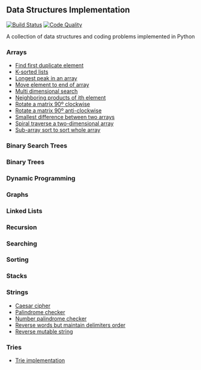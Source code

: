 ## Data Structures Implementation

[![Build Status](https://travis-ci.org/gitgik/data-structures-implementation.svg?branch=master)](https://travis-ci.org/gitgik/data-structures-implementation)
[![Code Quality](https://api.codacy.com/project/badge/Grade/0ab2d18dac654883a4d68ab6bc790c5e)](https://www.codacy.com/manual/gitgik/data-structures-implementation?utm_source=github.com&utm_medium=referral&utm_content=gitgik/data-structures-implementation&utm_campaign=Badge_Grade)

A collection of data structures and coding problems implemented in Python

### Arrays

- [Find first duplicate element](arrays/first_duplicate.ipynb)
- [K-sorted lists](arrays/k_sorted_lists.ipynb)
- [Longest peak in an array](arrays/longest_peak_in_array.ipynb)
- [Move element to end of array](arrays/move_element_to_end.py)
- [Multi dimensional search](arrays/multi_dimensional_search.ipynb)
- [Neighboring products of ith element](arrays/product.ipynb)
- [Rotate a matrix 90º clockwise](arrays/rotate_90_clockwise.ipynb)
- [Rotate a matrix 90º anti-clockwise](arrays/rotate_90_anticlockwise.ipynb)
- [Smallest difference between two arrays](arrays/smallest_difference.py)
- [Spiral traverse a two-dimensional array](arrays/spiral_traverse.ipynb)
- [Sub-array sort to sort whole array](arrays/sub_array_sort.py)

### Binary Search Trees

### Binary Trees

### Dynamic Programming

### Graphs

### Linked Lists

### Recursion

### Searching

### Sorting

### Stacks

### Strings

- [Caesar cipher](strings/caesar_cipher.py)
- [Palindrome checker](strings/is_palindrome.py)
- [Number palindrome checker](strings/number_palindrome.ipynb)
- [Reverse words but maintain delimiters order](strings/maintain_delimiter_order.py)
- [Reverse mutable string](strings/reverse_words.py)

### Tries

- [Trie implementation](tries/trie.ipynb)
